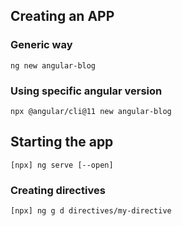 ## Creating an APP

### Generic way

```
ng new angular-blog
```

### Using specific angular version

```
npx @angular/cli@11 new angular-blog
```

## Starting the app

```
[npx] ng serve [--open]
```

### Creating directives

```
[npx] ng g d directives/my-directive
```
